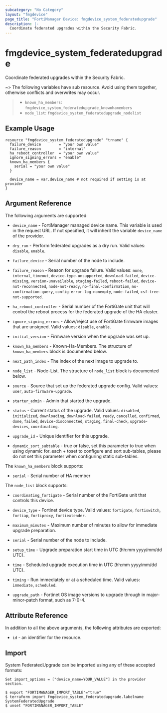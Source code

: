```yaml
---
subcategory: "No Category"
layout: "fmgdevice"
page_title: "FortiManager Device: fmgdevice_system_federatedupgrade"
description: |-
  Coordinate federated upgrades within the Security Fabric.
---
```


# fmgdevice_system_federatedupgrade
Coordinate federated upgrades within the Security Fabric.

~> The following variables have sub resource. Avoid using them together, otherwise conflicts and overwrites may occur.
>- `known_ha_members`: `fmgdevice_system_federatedupgrade_knownhamembers`
>- `node_list`: `fmgdevice_system_federatedupgrade_nodelist`



## Example Usage

```hcl
resource "fmgdevice_system_federatedupgrade" "trname" {
  failure_device        = "your own value"
  failure_reason        = "internal"
  ha_reboot_controller  = "your own value"
  ignore_signing_errors = "enable"
  known_ha_members {
    serial = "your own value"
  }

  device_name = var.device_name # not required if setting is at provider
}
```

## Argument Reference


The following arguments are supported:

* `device_name` - FortiManager managed device name. This variable is used in the request URL. If not specified, it will inherit the variable `device_name` of the provider.

* `dry_run` - Perform federated upgrades as a dry run. Valid values: `disable`, `enable`.

* `failure_device` - Serial number of the node to include.
* `failure_reason` - Reason for upgrade failure. Valid values: `none`, `internal`, `timeout`, `device-type-unsupported`, `download-failed`, `device-missing`, `version-unavailable`, `staging-failed`, `reboot-failed`, `device-not-reconnected`, `node-not-ready`, `no-final-confirmation`, `no-confirmation-query`, `config-error-log-nonempty`, `node-failed`, `csf-tree-not-supported`.

* `ha_reboot_controller` - Serial number of the FortiGate unit that will control the reboot process for the federated upgrade of the HA cluster.
* `ignore_signing_errors` - Allow/reject use of FortiGate firmware images that are unsigned. Valid values: `disable`, `enable`.

* `initial_version` - Firmware version when the upgrade was set up.
* `known_ha_members` - Known-Ha-Members. The structure of `known_ha_members` block is documented below.
* `next_path_index` - The index of the next image to upgrade to.
* `node_list` - Node-List. The structure of `node_list` block is documented below.
* `source` - Source that set up the federated upgrade config. Valid values: `user`, `auto-firmware-upgrade`.

* `starter_admin` - Admin that started the upgrade.
* `status` - Current status of the upgrade. Valid values: `disabled`, `initialized`, `downloading`, `download-failed`, `ready`, `cancelled`, `confirmed`, `done`, `failed`, `device-disconnected`, `staging`, `final-check`, `upgrade-devices`, `coordinating`.

* `upgrade_id` - Unique identifier for this upgrade.
* `dynamic_sort_subtable` - true or false, set this parameter to true when using dynamic for_each + toset to configure and sort sub-tables, please do not set this parameter when configuring static sub-tables.

The `known_ha_members` block supports:

* `serial` - Serial number of HA member

The `node_list` block supports:

* `coordinating_fortigate` - Serial number of the FortiGate unit that controls this device.
* `device_type` - Fortinet device type. Valid values: `fortigate`, `fortiswitch`, `fortiap`, `fortiproxy`, `fortiextender`.

* `maximum_minutes` - Maximum number of minutes to allow for immediate upgrade preparation.
* `serial` - Serial number of the node to include.
* `setup_time` - Upgrade preparation start time in UTC (hh:mm yyyy/mm/dd UTC).
* `time` - Scheduled upgrade execution time in UTC (hh:mm yyyy/mm/dd UTC).
* `timing` - Run immediately or at a scheduled time. Valid values: `immediate`, `scheduled`.

* `upgrade_path` - Fortinet OS image versions to upgrade through in major-minor-patch format, such as 7-0-4.


## Attribute Reference

In addition to all the above arguments, the following attributes are exported:
* `id` - an identifier for the resource.

## Import

System FederatedUpgrade can be imported using any of these accepted formats:
```
Set import_options = ["device_name=YOUR_VALUE"] in the provider section.

$ export "FORTIMANAGER_IMPORT_TABLE"="true"
$ terraform import fmgdevice_system_federatedupgrade.labelname SystemFederatedUpgrade
$ unset "FORTIMANAGER_IMPORT_TABLE"
```


